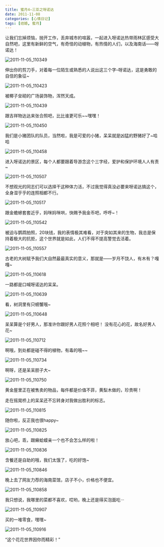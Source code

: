 ```yaml
---
title: 蜜月4–三亚之呀诺达
date: 2011-11-08
categories: [心情日记]
tags: [结婚, 蜜月]
---
```


让我们忘掉烦恼，抛开工作，丢弃城市的喧嚣，一起进入呀诺达热带雨林区感受大自然吧，这里有新鲜的空气，有奇怪的动植物，有热情的人们，以及海南话——呀诺达！

![2011-11-05_110349](http://fwhyy.com/img/post/2011-11-05_110349.jpg)

伸出你的剪刀手，对着每一位陌生或熟悉的人说出这三个字–呀诺达，这是勇敢的自信的象征~

![2011-11-05_110423](http://fwhyy.com/img/post/2011-11-05_110423.jpg)

被椰子垒砌的广场装饰物，浑然天成。

![2011-11-05_110439](http://fwhyy.com/img/post/2011-11-05_110439.jpg)

跟吉祥物达达来张合照吧，比比谁更可乐~~嘿嘿！

![2011-11-05_110450](http://fwhyy.com/img/post/2011-11-05_110450.jpg)

我们是小猪团队的队员，当然啦，我是可爱的小猪，呆呆就是凶猛的野猪好了~哈哈

![2011-11-05_110458](http://fwhyy.com/img/post/2011-11-05_110458.jpg)

进入呀诺达的景区，每个人都要跟着导游念这个三字经，爱护和保护环境人人有责~

![2011-11-05_110507](http://fwhyy.com/img/post/2011-11-05_110507.jpg)

不想观光的同志们可以选择干这种体力活，不过我觉得真没必要来呀诺达搞这个，全身湿乎乎的连照相都不行。

![2011-11-05_110517](http://fwhyy.com/img/post/2011-11-05_110517.jpg)

跟金蟾蜍套套近乎，妈咪妈咪哄，快赐予我金币吧，呼呼~！

![2011-11-05_110542](http://fwhyy.com/img/post/2011-11-05_110542.jpg)

被迫与鹦鹉拍照，20块钱，我的表情极其难看，对于突如其来的生物，我总是保持着极大的抗拒，这个世界就是如此，人们不得不提高警觉去活着。

![2011-11-05_110557](http://fwhyy.com/img/post/2011-11-05_110557.jpg)

古老的大树赋予我们大自然最最真实的意义，那就是——岁月不饶人，有木有？嘎嘎~

![2011-11-05_110618](http://fwhyy.com/img/post/2011-11-05_110618.jpg)

一路都是口喊呀诺达的呆呆。

![2011-11-05_110639](http://fwhyy.com/img/post/2011-11-05_110639.jpg)

看，树洞里有只螃蟹哦~

![2011-11-05_110648](http://fwhyy.com/img/post/2011-11-05_110648.jpg)

呆呆算是个好男人，那准许你跟好男人花照个相吧！ 没有花心的花，故名好男人花~

![2011-11-05_110712](http://fwhyy.com/img/post/2011-11-05_110712.jpg)

啊哦，到处都是碰不得的植物，有毒的哦~~

![2011-11-05_110734](http://fwhyy.com/img/post/2011-11-05_110734.jpg)

啊呀，还是呆呆胆子大~

![2011-11-05_110750](http://fwhyy.com/img/post/2011-11-05_110750.jpg)

黄金屋里正在被售卖的物品，每件都是价值不菲，黄梨木做的，珍贵啊！

走在摇晃桥上的呆呆还不忘转身对我做出胜利的标志。

![2011-11-05_110815](http://fwhyy.com/img/post/2011-11-05_110815.jpg)

随你啦，反正我也很happy~

![2011-11-05_110825](http://fwhyy.com/img/post/2011-11-05_110825.jpg)

放心吧，乖，跟癞蛤蟆亲一个也不会怎么样的啦！

![2011-11-05_110836](http://fwhyy.com/img/post/2011-11-05_110836.jpg)

含餐还是自助的哦，我们太饿了，吃的好饱~

![2011-11-05_110846](http://fwhyy.com/img/post/2011-11-05_110846.jpg)

晚上去了网友力荐的海南菜馆，店子不小，价格也不便宜。

![2011-11-05_110858](http://fwhyy.com/img/post/2011-11-05_110858.jpg)

我只想说，我哪里的菜都不喜欢，哎哟，晚上还是得买泡面吃···

![2011-11-05_110907](http://fwhyy.com/img/post/2011-11-05_110907.jpg)

买的一堆零食，嘿嘿~

![2011-11-05_110916](http://fwhyy.com/img/post/2011-11-05_110916.jpg)

“这个花花世界因你而精彩！”


